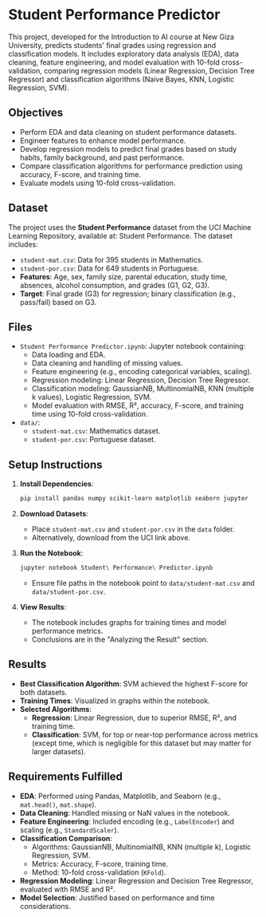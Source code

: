 # Student Performance Predictor

This project, developed for the Introduction to AI course at New Giza University, predicts students' final grades using regression and classification models. It includes exploratory data analysis (EDA), data cleaning, feature engineering, and model evaluation with 10-fold cross-validation, comparing regression models (Linear Regression, Decision Tree Regressor) and classification algorithms (Naive Bayes, KNN, Logistic Regression, SVM).

## Objectives

- Perform EDA and data cleaning on student performance datasets.
- Engineer features to enhance model performance.
- Develop regression models to predict final grades based on study habits, family background, and past performance.
- Compare classification algorithms for performance prediction using accuracy, F-score, and training time.
- Evaluate models using 10-fold cross-validation.

## Dataset

The project uses the **Student Performance** dataset from the UCI Machine Learning Repository, available at: Student Performance. The dataset includes:

- `student-mat.csv`: Data for 395 students in Mathematics.
- `student-por.csv`: Data for 649 students in Portuguese.
- **Features**: Age, sex, family size, parental education, study time, absences, alcohol consumption, and grades (G1, G2, G3).
- **Target**: Final grade (G3) for regression; binary classification (e.g., pass/fail) based on G3.

## Files

- `Student Performance Predictor.ipynb`: Jupyter notebook containing:
  - Data loading and EDA.
  - Data cleaning and handling of missing values.
  - Feature engineering (e.g., encoding categorical variables, scaling).
  - Regression modeling: Linear Regression, Decision Tree Regressor.
  - Classification modeling: GaussianNB, MultinomialNB, KNN (multiple k values), Logistic Regression, SVM.
  - Model evaluation with RMSE, R², accuracy, F-score, and training time using 10-fold cross-validation.
- `data/`:
  - `student-mat.csv`: Mathematics dataset.
  - `student-por.csv`: Portuguese dataset.

## Setup Instructions

1. **Install Dependencies**:

   ```bash
   pip install pandas numpy scikit-learn matplotlib seaborn jupyter
   ```
2. **Download Datasets**:
   - Place `student-mat.csv` and `student-por.csv` in the `data` folder.
   - Alternatively, download from the UCI link above.
3. **Run the Notebook**:

   ```bash
   jupyter notebook Student\ Performance\ Predictor.ipynb
   ```
   - Ensure file paths in the notebook point to `data/student-mat.csv` and `data/student-por.csv`.
4. **View Results**:
   - The notebook includes graphs for training times and model performance metrics.
   - Conclusions are in the "Analyzing the Result" section.

## Results

- **Best Classification Algorithm**: SVM achieved the highest F-score for both datasets.
- **Training Times**: Visualized in graphs within the notebook.
- **Selected Algorithms**:
  - **Regression**: Linear Regression, due to superior RMSE, R², and training time.
  - **Classification**: SVM, for top or near-top performance across metrics (except time, which is negligible for this dataset but may matter for larger datasets).

## Requirements Fulfilled

- **EDA**: Performed using Pandas, Matplotlib, and Seaborn (e.g., `mat.head()`, `mat.shape`).
- **Data Cleaning**: Handled missing or NaN values in the notebook.
- **Feature Engineering**: Included encoding (e.g., `LabelEncoder`) and scaling (e.g., `StandardScaler`).
- **Classification Comparison**:
  - Algorithms: GaussianNB, MultinomialNB, KNN (multiple k), Logistic Regression, SVM.
  - Metrics: Accuracy, F-score, training time.
  - Method: 10-fold cross-validation (`KFold`).
- **Regression Modeling**: Linear Regression and Decision Tree Regressor, evaluated with RMSE and R².
- **Model Selection**: Justified based on performance and time considerations.
